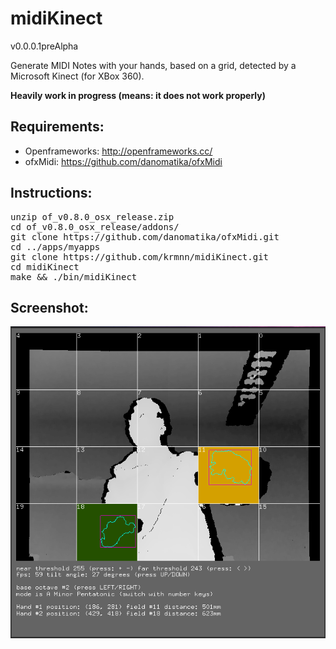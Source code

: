 midiKinect
==========
v0.0.0.1preAlpha

Generate MIDI Notes with your hands, based on a grid, detected by a Microsoft Kinect (for XBox 360).

<b>Heavily work in progress (means: it does not work properly)</b>

Requirements:
-------------

* Openframeworks: http://openframeworks.cc/
* ofxMidi: https://github.com/danomatika/ofxMidi


Instructions:
-------------
<pre>
unzip of_v0.8.0_osx_release.zip
cd of_v0.8.0_osx_release/addons/
git clone https://github.com/danomatika/ofxMidi.git
cd ../apps/myapps
git clone https://github.com/krmnn/midiKinect.git
cd midiKinect
make && ./bin/midiKinect
</pre>

Screenshot:
-----------
<p align="center">
<img src="https://github.com/krmnn/midiKinect/raw/master/.screenshot.png"/>
</p>


